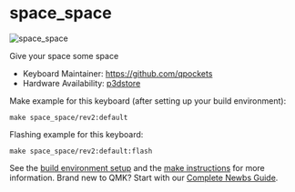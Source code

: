 # space_space

![space_space](https://i.imgur.com/SxjhzIMl.jpg)

Give your space some space  

* Keyboard Maintainer: https://github.com/qpockets
* Hardware Availability: [p3dstore](https://p3dstore.com/products/space-space-acrylic-case?_pos=21&_sid=c75de6a78&_ss=r&variant=39907740844216)

Make example for this keyboard (after setting up your build environment):

    make space_space/rev2:default

Flashing example for this keyboard:

    make space_space/rev2:default:flash

See the [build environment setup](https://docs.qmk.fm/#/getting_started_build_tools) and the [make instructions](https://docs.qmk.fm/#/getting_started_make_guide) for more information. Brand new to QMK? Start with our [Complete Newbs Guide](https://docs.qmk.fm/#/newbs).
